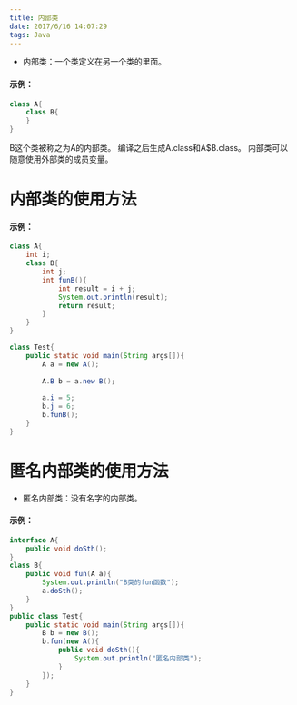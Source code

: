 ```yaml
---
title: 内部类
date: 2017/6/16 14:07:29 
tags: Java
---
```


* 内部类：一个类定义在另一个类的里面。

#### 示例： ####
>
```java
class A{
	class B{
	}
}
```
B这个类被称之为A的内部类。
编译之后生成A.class和A$B.class。
内部类可以随意使用外部类的成员变量。

# 内部类的使用方法 #
#### 示例： ####
```java
class A{
	int i;
	class B{
		int j;
		int funB(){
			int result = i + j;
			System.out.println(result);
			return result;
		}
	}
}

class Test{
	public static void main(String args[]){
		A a = new A();
		
		A.B b = a.new B();
		
		a.i = 5;
		b.j = 6;
		b.funB();
	}
}
```

# 匿名内部类的使用方法 #
* 匿名内部类：没有名字的内部类。
 
#### 示例： ####
```java
interface A{
	public void doSth();
}
class B{
	public void fun(A a){
		System.out.println("B类的fun函数");
		a.doSth();
	}
}
public class Test{
	public static void main(String args[]){
		B b = new B();
		b.fun(new A(){
			public void doSth(){
				System.out.println("匿名内部类");
			}
		});
	}
}
```